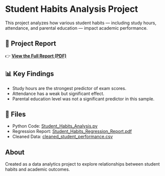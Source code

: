 # Student Habits Analysis Project

This project analyzes how various student habits — including study hours, attendance, and parental education — impact academic performance.

## 📄 Project Report

👉 [**View the Full Report (PDF)**](Student_Habits_Combined_Report.pdf)

## 📊 Key Findings

- Study hours are the strongest predictor of exam scores.
- Attendance has a weak but significant effect.
- Parental education level was not a significant predictor in this sample.

## 📂 Files

- Python Code: [Student_Habits_Analysis.py](Student_Habits_Analysis.py)
- Regression Report: [Student_Habits_Regression_Report.pdf](Student_Habits_Regression_Report.pdf)
- Cleaned Data: [cleaned_student_performance.csv](cleaned_student_performance.csv)

## About

Created as a data analytics project to explore relationships between student habits and academic outcomes.

